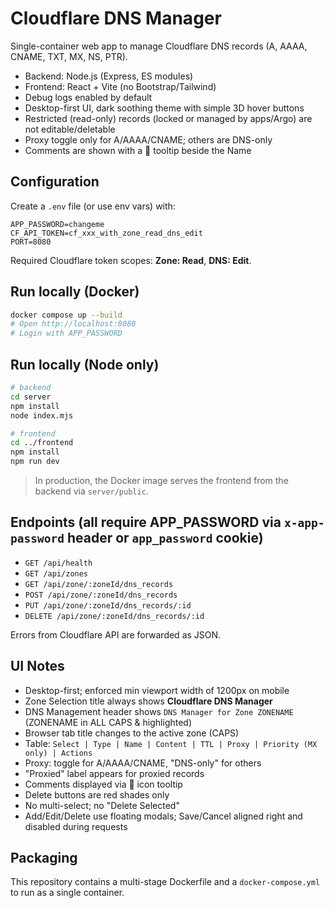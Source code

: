 # Cloudflare DNS Manager

Single-container web app to manage Cloudflare DNS records (A, AAAA, CNAME, TXT, MX, NS, PTR).
- Backend: Node.js (Express, ES modules)
- Frontend: React + Vite (no Bootstrap/Tailwind)
- Debug logs enabled by default
- Desktop-first UI, dark soothing theme with simple 3D hover buttons
- Restricted (read-only) records (locked or managed by apps/Argo) are not editable/deletable
- Proxy toggle only for A/AAAA/CNAME; others are DNS-only
- Comments are shown with a 📜 tooltip beside the Name

## Configuration

Create a `.env` file (or use env vars) with:
```
APP_PASSWORD=changeme
CF_API_TOKEN=cf_xxx_with_zone_read_dns_edit
PORT=8080
```

Required Cloudflare token scopes: **Zone: Read**, **DNS: Edit**.

## Run locally (Docker)

```bash
docker compose up --build
# Open http://localhost:8080
# Login with APP_PASSWORD
```

## Run locally (Node only)

```bash
# backend
cd server
npm install
node index.mjs

# frontend
cd ../frontend
npm install
npm run dev
```

> In production, the Docker image serves the frontend from the backend via `server/public`.

## Endpoints (all require APP_PASSWORD via `x-app-password` header or `app_password` cookie)

- `GET /api/health`
- `GET /api/zones`
- `GET /api/zone/:zoneId/dns_records`
- `POST /api/zone/:zoneId/dns_records`
- `PUT /api/zone/:zoneId/dns_records/:id`
- `DELETE /api/zone/:zoneId/dns_records/:id`

Errors from Cloudflare API are forwarded as JSON.

## UI Notes

- Desktop-first; enforced min viewport width of 1200px on mobile
- Zone Selection title always shows **Cloudflare DNS Manager**
- DNS Management header shows `DNS Manager for Zone ZONENAME` (ZONENAME in ALL CAPS & highlighted)
- Browser tab title changes to the active zone (CAPS)
- Table: `Select | Type | Name | Content | TTL | Proxy | Priority (MX only) | Actions`
- Proxy: toggle for A/AAAA/CNAME, "DNS-only" for others
- "Proxied" label appears for proxied records
- Comments displayed via 📜 icon tooltip
- Delete buttons are red shades only
- No multi-select; no "Delete Selected"
- Add/Edit/Delete use floating modals; Save/Cancel aligned right and disabled during requests

## Packaging

This repository contains a multi-stage Dockerfile and a `docker-compose.yml` to run as a single container.
